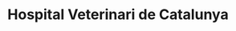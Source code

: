 ---
title: "Hospital Veterinari de Catalunya"
url: /cervera/hospital-veterinari-de-catalunya/
shop: Tiere
---